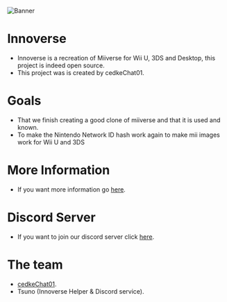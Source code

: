 ![Banner](http://innoverse.alwaysdata.net/img/text-logo2.png)

# Innoverse
- Innoverse is a recreation of Miiverse for Wii U, 3DS and Desktop, this project is indeed open source.
- This project was is created by cedkeChat01.

# Goals
- That we finish creating a good clone of miiverse and that it is used and known.
- To make the Nintendo Network ID hash work again to make mii images work for Wii U and 3DS

# More Information
- If you want more information go [here](https://github.com/InnoverseTeam/Innoverse/blob/main/MORE.md).

# Discord Server
- If you want to join our discord server click [here](https://discord.gg/caSHajnf).

# The team
- [cedkeChat01](https://github/00cedke/).
- Tsuno (Innoverse Helper & Discord service).
